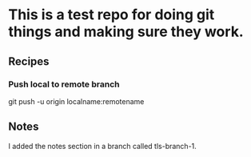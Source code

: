 # This is a test repo for doing git things and making sure they work.



## Recipes

### Push local to remote branch

git push -u origin localname:remotename



## Notes

I added the notes section in a branch called tls-branch-1.


